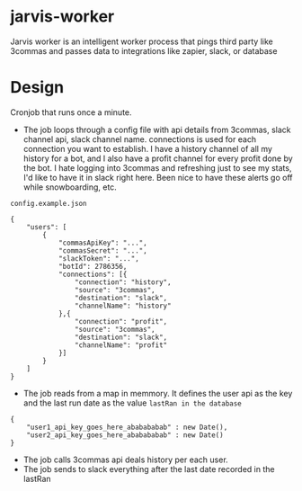 # jarvis-worker
Jarvis worker is an intelligent worker process that pings third party like 3commas and passes data to integrations like zapier, slack, or database

# Design

Cronjob that runs once a minute. 

* The job loops through a config file with api details from 3commas, slack channel api, slack channel name. connections is used for each connection you want to establish. I have
a history channel of all my history for a bot, and I also have a profit channel for every profit done by the bot. I hate logging into 3commas and refreshing just to see my stats, I'd like to have it in slack right here. Been nice to have these alerts go off while snowboarding, etc.

`config.example.json`
```
{
    "users": [
        {
            "commasApiKey": "...",
            "commasSecret": "...",
            "slackToken": "...",
            "botId": 2786356,
            "connections": [{
                "connection": "history",
                "source": "3commas",
                "destination": "slack",
                "channelName": "history"
            },{
                "connection": "profit",
                "source": "3commas",
                "destination": "slack",
                "channelName": "profit"
            }]
        }
    ]
}
```
* The job reads from a map in memmory. It defines the user api as the key and the last run date as the value
`lastRan in the database`
```
{
    "user1_api_key_goes_here_ababababab" : new Date(),
    "user2_api_key_goes_here_ababababab" : new Date()
}
```
* The job calls 3commas api deals history per each user. 
* The job sends to slack everything after the last date recorded in the lastRan